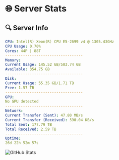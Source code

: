 # 🌐 Server Stats
## 🔍 Server Info
```yaml
CPU: Intel(R) Xeon(R) CPU E5-2699 v4 @ 1305.43GHz
CPU Usage: 0.70%
Cores: 44P | 88T
-----------------------------------
Memory:
Current Usage: 145.52 GB/503.74 GB
Available: 354.75 GB
-----------------------------------
Disk:
Current Usage: 55.35 GB/1.71 TB
Free: 1.57 TB
-----------------------------------
GPU:
No GPU detected
-----------------------------------
Network:
Current Transfer (Sent): 47.80 MB/s
Current Transfer (Received): 590.04 KB/s
Total Sent: 177.79 TB
Total Received: 2.59 TB
-----------------------------------
Uptime:
26d 22h 52m 57s
```
![GitHub Stats](https://img.shields.io/badge/Updated-2025-03-06_21:36:15-blue)